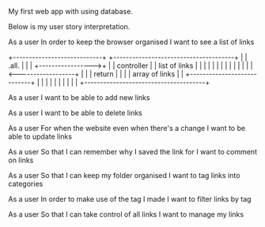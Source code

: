 My first web app with using database.

Below is my user story interpretation.


As a user 
In order to keep the browser organised
I want to see a list of links


+----------------------------+                  +--------------------------------------+
|                            |      .all.       |                                      |
|                            +----------------->+                                      |
|    controller              |                  |           list of links              |
|                            |                  |                                      |
|                            |                  |                                      |
|                            |                  |                                      |
|                            <------------------+                                      |
|                            |   return         |                                      |
|                            |   array of links |                                      |
+----------------------------+                  |                                      |
                                                |                                      |
                                                |                                      |
                                                |                                      |
                                                |                                      |
                                                +--------------------------------------+


As a user
I want to be able to add new links

As a user
I want to be able to delete links

As a user
For when the website even when there's a change
I want to be able to update links

As a user
So that I can remember why I saved the link for
I want to comment on links

As a user
So that I can keep my folder organised
I want to tag links into categories

As a user
In order to make use of the tag I made
I want to filter links by tag

As a user
So that I can take control of all links
I want to manage my links
